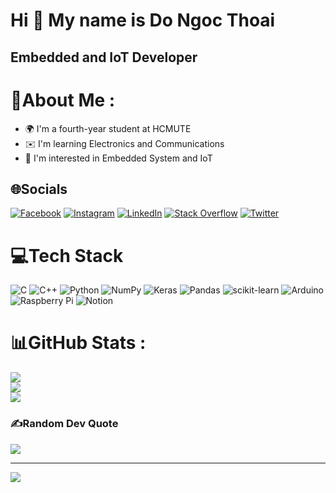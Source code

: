 Hi 👋 My name is Do Ngoc Thoai
==============================

Embedded and IoT Developer
-----------------
# 💫About Me :
* 🌍 I'm a fourth-year student at HCMUTE
* ✉️ I'm learning Electronics and Communications
* 🧠 I'm interested in Embedded System and IoT

## 🌐Socials
[![Facebook](https://img.shields.io/badge/Facebook-%231877F2.svg?logo=Facebook&logoColor=white)](https://facebook.com/https://www.facebook.com/thoaidn05/) [![Instagram](https://img.shields.io/badge/Instagram-%23E4405F.svg?logo=Instagram&logoColor=white)](https://instagram.com/https://www.instagram.com/katsuba07/) [![LinkedIn](https://img.shields.io/badge/LinkedIn-%230077B5.svg?logo=linkedin&logoColor=white)](https://linkedin.com/in/https://www.linkedin.com/in/thoai-do-37a8b7295/) [![Stack Overflow](https://img.shields.io/badge/-Stackoverflow-FE7A16?logo=stack-overflow&logoColor=white)](https://stackoverflow.com/users/https://stackoverflow.com/users/22886785/thoaidn05) [![Twitter](https://img.shields.io/badge/Twitter-%231DA1F2.svg?logo=Twitter&logoColor=white)](https://twitter.com/https://twitter.com/thoaidn05) 

# 💻Tech Stack
![C](https://img.shields.io/badge/c-%2300599C.svg?style=for-the-badge&logo=c&logoColor=white) ![C++](https://img.shields.io/badge/c++-%2300599C.svg?style=for-the-badge&logo=c%2B%2B&logoColor=white) ![Python](https://img.shields.io/badge/python-3670A0?style=for-the-badge&logo=python&logoColor=ffdd54) ![NumPy](https://img.shields.io/badge/numpy-%23013243.svg?style=for-the-badge&logo=numpy&logoColor=white) ![Keras](https://img.shields.io/badge/Keras-%23D00000.svg?style=for-the-badge&logo=Keras&logoColor=white) ![Pandas](https://img.shields.io/badge/pandas-%23150458.svg?style=for-the-badge&logo=pandas&logoColor=white) ![scikit-learn](https://img.shields.io/badge/scikit--learn-%23F7931E.svg?style=for-the-badge&logo=scikit-learn&logoColor=white) ![Arduino](https://img.shields.io/badge/-Arduino-00979D?style=for-the-badge&logo=Arduino&logoColor=white) ![Raspberry Pi](https://img.shields.io/badge/-RaspberryPi-C51A4A?style=for-the-badge&logo=Raspberry-Pi) ![Notion](https://img.shields.io/badge/Notion-%23000000.svg?style=for-the-badge&logo=notion&logoColor=white)
# 📊GitHub Stats :
![](https://github-readme-stats.vercel.app/api?username=thoaidn05&theme=react&hide_border=true&include_all_commits=false&count_private=false)<br/>
![](https://github-readme-streak-stats.herokuapp.com/?user=thoaidn05&theme=react&hide_border=true)<br/>
![](https://github-readme-stats.vercel.app/api/top-langs/?username=thoaidn05&theme=react&hide_border=true&include_all_commits=false&count_private=false&layout=compact)

### ✍️Random Dev Quote
![](https://quotes-github-readme.vercel.app/api?type=horizontal&theme=light)

---
[![](https://visitcount.itsvg.in/api?id=thoaidn05&icon=0&color=1)](https://visitcount.itsvg.in)
